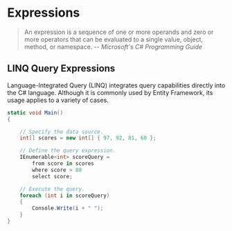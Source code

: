# Expressions

> An expression is a sequence of one or more operands and zero or more operators that can be evaluated to a single value, object, method, or namespace.
> -- <cite>Microsoft's C# Programming Guide</cite>

## LINQ Query Expressions

Language-Integrated Query (LINQ) integrates query capabilities directly into the C# language. Although it is commonly used by Entity Framework, its usage applies to a variety of cases.

```csharp
static void Main()
{

    // Specify the data source.
    int[] scores = new int[] { 97, 92, 81, 60 };

    // Define the query expression.
    IEnumerable<int> scoreQuery =
        from score in scores
        where score > 80
        select score;

    // Execute the query.
    foreach (int i in scoreQuery)
    {
        Console.Write(i + " ");
    }
}
```